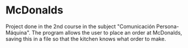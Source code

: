 # McDonalds

Project done in the 2nd course in the subject "Comunicación Persona-Máquina". The program allows the user to place an order at McDonalds, saving this in a file so that the kitchen knows what order to make.
